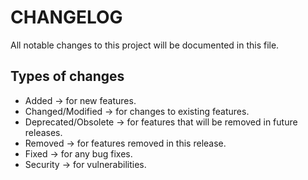 # CHANGELOG 
All notable changes to this project will be documented in this file.

## Types of changes

- Added -> for new features.
- Changed/Modified -> for changes to existing features.
- Deprecated/Obsolete -> for features that will be removed in future releases.
- Removed -> for features removed in this release.
- Fixed -> for any bug fixes.
- Security -> for vulnerabilities.
